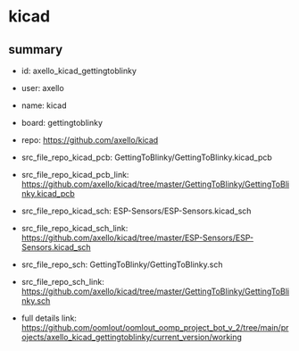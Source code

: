 # kicad
 
## summary 
* id: axello_kicad_gettingtoblinky
* user: axello
* name: kicad
* board: gettingtoblinky
* repo: https://github.com/axello/kicad
* src_file_repo_kicad_pcb: GettingToBlinky/GettingToBlinky.kicad_pcb
* src_file_repo_kicad_pcb_link: https://github.com/axello/kicad/tree/master/GettingToBlinky/GettingToBlinky.kicad_pcb
* src_file_repo_kicad_sch: ESP-Sensors/ESP-Sensors.kicad_sch
* src_file_repo_kicad_sch_link: https://github.com/axello/kicad/tree/master/ESP-Sensors/ESP-Sensors.kicad_sch

* src_file_repo_sch: GettingToBlinky/GettingToBlinky.sch
* src_file_repo_sch_link: https://github.com/axello/kicad/tree/master/GettingToBlinky/GettingToBlinky.sch
* full details link: https://github.com/oomlout/oomlout_oomp_project_bot_v_2/tree/main/projects/axello_kicad_gettingtoblinky/current_version/working  






